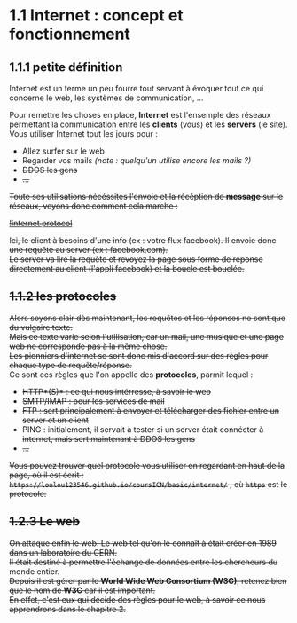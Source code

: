 # 1.1 Internet : concept et fonctionnement  


## 1.1.1 petite définition  

Internet est un terme un peu fourre tout servant à évoquer tout ce qui concerne le web, les systèmes de communication, ...    

Pour remettre les choses en place, **Internet** est l'ensemple des réseaux permettant la communication entre les **clients** (vous) et les **servers** (le site).    
Vous utiliser Internet tout les jours pour :  
- Allez surfer sur le web  
- Regarder vos mails *(note : quelqu'un utilise encore les mails ?)*  
- <s>DDOS les gens<s>  
- ...  

Toute ses utilisations nécéssites l'envoie et la récéption de **message** sur le réseaux, voyons donc comment cela marche :  

[!internet protocol](https://loulou123546.github.io/coursICN/basic/client-server.png)  

Ici, le client à besoins d'une info (ex : votre flux facebook). Il envoie donc une requête au server (ex : facebook.com).  
Le server va lire la requête et revoyez la page sous forme de réponse directement au client (l'appli facebook) et la boucle est bouclée.  

## 1.1.2 les protocoles  

Alors soyons clair dès maintenant, les requêtes et les réponses ne sont que du vulgaire texte.  
Mais ce texte varie selon l'utilisation, car un mail, une musique et une page web ne corresponde pas à la même chose.  
Les pionniers d'internet se sont donc mis d'accord sur des règles pour chaque type de requête/réponse.  
Ce sont ces règles que l'on appelle des **protocoles**, parmit lequel :  

- HTTP*(S)* : ce qui nous intérresse, à savoir le web  
- SMTP/IMAP : pour les services de mail  
- FTP : sert principalement à envoyer et télécharger des fichier entre un server et un client  
- PING : initialement, il servait à tester si un server était connécter à internet, mais sert maintenant à DDOS les gens  
- ...

Vous pouvez trouver quel protocole vous utiliser en regardant en haut de la page, où il est écrit :  
`https://loulou123546.github.io/coursICN/basic/internet/` , où `https` est le protocole.  

## 1.2.3 Le web  

On attaque enfin le web. Le web tel qu'on le connaît à était créer en 1989 dans un laboratoire du CERN.  
Il était destiné à permettre l'échange de données entre les chercheurs du monde entier.  
Depuis il est gérer par le **World Wide Web Consortium (W3C)**, retenez bien que le nom de **W3C** car il est important.  
En effet, c'est eux qui décide des règles pour le web, à savoir ce nous apprendrons dans le chapitre 2.   
